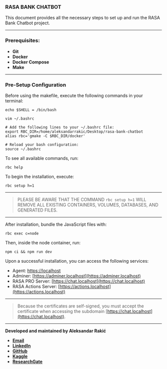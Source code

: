 ### **RASA BANK CHATBOT**

This document provides all the necessary steps to set up and run the RASA Bank Chatbot project.

---

### Prerequisites:

- **Git**
- **Docker**
- **Docker Compose**
- **Make**

---

### Pre-Setup Configuration

Before using the makefile, execute the following commands in your terminal:

```
echo $SHELL = /bin/bash

vim ~/.bashrc

# Add the following lines to your ~/.bashrc file:
export RBC_DIR=/home/aleksandarrakic/Desktop/rasa-bank-chatbot
alias rbc='gmake -C $RBC_DIR/docker'

# Reload your bash configuration:
source ~/.bashrc
```

To see all available commands, run:

``` 
rbc help 
```

To begin the installation, execute:

```
rbc setup h=1
```

---
> PLEASE BE AWARE THAT THE COMMAND `rbc setup h=1` WILL REMOVE ALL EXISTING CONTAINERS, VOLUMES, DATABASES, AND GENERATED
> FILES.
---

After installation, bundle the JavaScript files with:

```
rbc exec c=node
```

Then, inside the node container, run:

```
npm ci && npm run dev
```

Upon a successful installation, you can access the following services:

- Agent: [https://localhost](https://localhost)
- Adminer: [https://adminer.localhost](https://adminer.localhost)
- RASA PRO Server: [https://chat.localhost](https://chat.localhost)
- RASA Actions Server: [https://actions.localhost](https://actions.localhost)

---
> Because the certificates are self-signed, you must accept the certificate when accessing the subdomain [https://chat.localhost](https://chat.localhost).
---

**Developed and maintained by Aleksandar Rakić**

- **[Email](mailto:aleksandar.rakic@yahoo.com)**
- **[LinkedIn](https://www.linkedin.com/in/rakic-aleksandar)**
- **[GitHub](https://github.com/atco89)**
- **[Kaggle](https://www.kaggle.com/aleksandarraki)**
- **[ResearchGate](https://www.researchgate.net/profile/Aleksandar-Rakic-7)**

